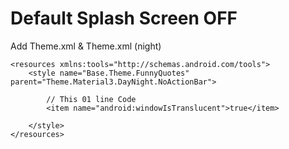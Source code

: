# Default Splash Screen OFF


Add Theme.xml & Theme.xml (night)

```
<resources xmlns:tools="http://schemas.android.com/tools">
    <style name="Base.Theme.FunnyQuotes" parent="Theme.Material3.DayNight.NoActionBar">

        // This 01 line Code
        <item name="android:windowIsTranslucent">true</item>

    </style>
</resources>

```
